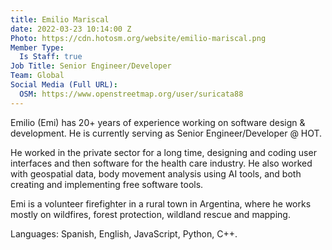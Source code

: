```yaml
---
title: Emilio Mariscal
date: 2022-03-23 10:14:00 Z
Photo: https://cdn.hotosm.org/website/emilio-mariscal.png
Member Type:
  Is Staff: true
Job Title: Senior Engineer/Developer
Team: Global
Social Media (Full URL):
  OSM: https://www.openstreetmap.org/user/suricata88
---
```


Emilio (Emi) has 20+ years of experience working on software design & development. He is currently serving as Senior Engineer/Developer @ HOT.

He worked in the private sector for a long time, designing and coding user interfaces and then software for the health care industry. He also worked with geospatial data, body movement analysis using AI tools, and both creating and implementing free software tools.

Emi is a volunteer firefighter in a rural town in Argentina, where he works mostly on wildfires, forest protection, wildland rescue and mapping. 

Languages: Spanish, English, JavaScript, Python, C++.